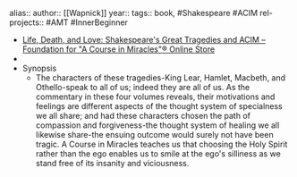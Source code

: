 alias::
author:: [[Wapnick]]
year::
tags:: book, #Shakespeare #ACIM
rel-projects:: #AMT #InnerBeginner



- [Life, Death, and Love: Shakespeare's Great Tragedies and ACIM – Foundation for "A Course in Miracles"® Online Store](https://facimstore.org/products/life-death-and-love-book)
-
- Synopsis
	- The characters of these tragedies-King Lear, Hamlet, Macbeth, and Othello-speak to all of us; indeed they are all of us. As the commentary in these four volumes reveals, their motivations and feelings are different aspects of the thought system of specialness we all share; and had these characters chosen the path of compassion and forgiveness-the thought system of healing we all likewise share-the ensuing outcome would surely not have been tragic. A Course in Miracles teaches us that choosing the Holy Spirit rather than the ego enables us to smile at the ego's silliness as we stand free of its insanity and viciousness.
